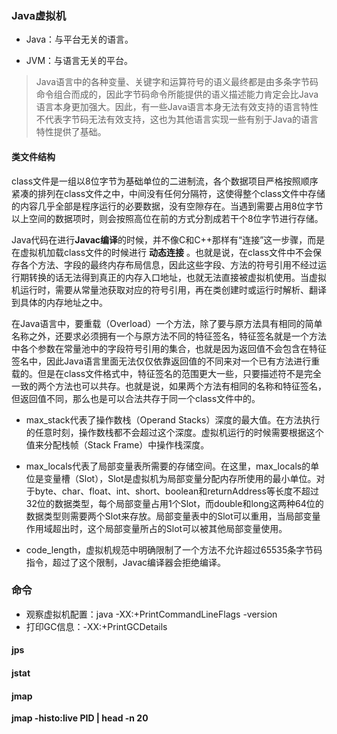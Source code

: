 ### Java虚拟机

- Java：与平台无关的语言。

- JVM：与语言无关的平台。

> Java语言中的各种变量、关键字和运算符号的语义最终都是由多条字节码命令组合而成的，因此字节码命令所能提供的语义描述能力肯定会比Java语言本身更加强大。因此，有一些Java语言本身无法有效支持的语言特性不代表字节码无法有效支持，这也为其他语言实现一些有别于Java的语言特性提供了基础。

#### 类文件结构

class文件是一组以8位字节为基础单位的二进制流，各个数据项目严格按照顺序紧凑的排列在class文件之中，中间没有任何分隔符，这使得整个class文件中存储的内容几乎全部是程序运行的必要数据，没有空隙存在。当遇到需要占用8位字节以上空间的数据项时，则会按照高位在前的方式分割成若干个8位字节进行存储。

Java代码在进行**Javac编译**的时候，并不像C和C++那样有“连接”这一步骤，而是在虚拟机加载class文件的时候进行 **动态连接** 。也就是说，在class文件中不会保存各个方法、字段的最终内存布局信息，因此这些字段、方法的符号引用不经过运行期转换的话无法得到真正的内存入口地址，也就无法直接被虚拟机使用。当虚拟机运行时，需要从常量池获取对应的符号引用，再在类创建时或运行时解析、翻译到具体的内存地址之中。

在Java语言中，要重载（Overload）一个方法，除了要与原方法具有相同的简单名称之外，还要求必须拥有一个与原方法不同的特征签名，特征签名就是一个方法中各个参数在常量池中的字段符号引用的集合，也就是因为返回值不会包含在特征签名中，因此Java语言里面无法仅仅依靠返回值的不同来对一个已有方法进行重载的。但是在class文件格式中，特征签名的范围更大一些，只要描述符不是完全一致的两个方法也可以共存。也就是说，如果两个方法有相同的名称和特征签名，但返回值不同，那么也是可以合法共存于同一个class文件中的。

- max_stack代表了操作数栈（Operand Stacks）深度的最大值。在方法执行的任意时刻，操作数栈都不会超过这个深度。虚拟机运行的时候需要根据这个值来分配栈帧（Stack Frame）中操作栈深度。

- max_locals代表了局部变量表所需要的存储空间。在这里，max_locals的单位是变量槽（Slot），Slot是虚拟机为局部变量分配内存所使用的最小单位。对于byte、char、float、int、short、boolean和returnAddress等长度不超过32位的数据类型，每个局部变量占用1个Slot，而double和long这两种64位的数据类型则需要两个Slot来存放。局部变量表中的Slot可以重用，当局部变量作用域超出时，这个局部变量所占的Slot可以被其他局部变量使用。

- code_length，虚拟机规范中明确限制了一个方法不允许超过65535条字节码指令，超过了这个限制，Javac编译器会拒绝编译。 

### 命令
- 观察虚拟机配置：java -XX:+PrintCommandLineFlags -version
- 打印GC信息：-XX:+PrintGCDetails
#### jps

#### jstat
#### jmap
**jmap -histo:live PID | head -n 20**


